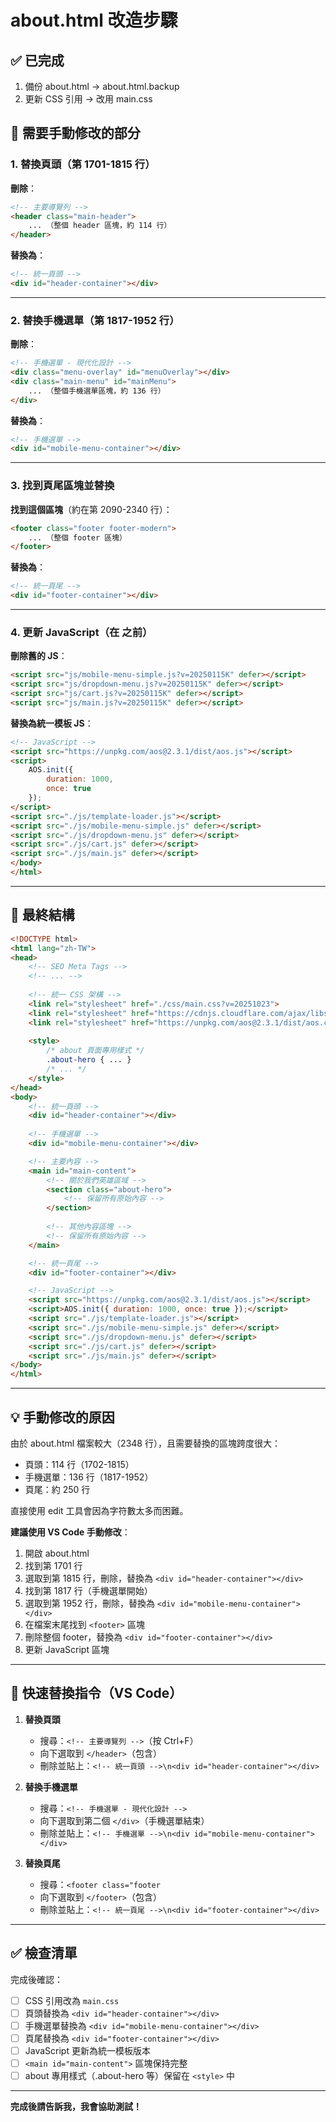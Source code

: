 # about.html 改造步驟

## ✅ 已完成
1. 備份 about.html → about.html.backup
2. 更新 CSS 引用 → 改用 main.css

## 📝 需要手動修改的部分

### 1. 替換頁頭（第 1701-1815 行）

**刪除**：
```html
<!-- 主要導覽列 -->
<header class="main-header">
    ... （整個 header 區塊，約 114 行）
</header>
```

**替換為**：
```html
<!-- 統一頁頭 -->
<div id="header-container"></div>
```

---

### 2. 替換手機選單（第 1817-1952 行）

**刪除**：
```html
<!-- 手機選單 - 現代化設計 -->
<div class="menu-overlay" id="menuOverlay"></div>
<div class="main-menu" id="mainMenu">
    ... （整個手機選單區塊，約 136 行）
</div>
```

**替換為**：
```html
<!-- 手機選單 -->
<div id="mobile-menu-container"></div>
```

---

### 3. 找到頁尾區塊並替換

**找到這個區塊**（約在第 2090-2340 行）：
```html
<footer class="footer footer-modern">
    ... （整個 footer 區塊）
</footer>
```

**替換為**：
```html
<!-- 統一頁尾 -->
<div id="footer-container"></div>
```

---

### 4. 更新 JavaScript（在 </body> 之前）

**刪除舊的 JS**：
```html
<script src="js/mobile-menu-simple.js?v=20250115K" defer></script>
<script src="js/dropdown-menu.js?v=20250115K" defer></script>
<script src="js/cart.js?v=20250115K" defer></script>
<script src="js/main.js?v=20250115K" defer></script>
```

**替換為統一模板 JS**：
```html
<!-- JavaScript -->
<script src="https://unpkg.com/aos@2.3.1/dist/aos.js"></script>
<script>
    AOS.init({
        duration: 1000,
        once: true
    });
</script>
<script src="./js/template-loader.js"></script>
<script src="./js/mobile-menu-simple.js" defer></script>
<script src="./js/dropdown-menu.js" defer></script>
<script src="./js/cart.js" defer></script>
<script src="./js/main.js" defer></script>
</body>
</html>
```

---

## 🎯 最終結構

```html
<!DOCTYPE html>
<html lang="zh-TW">
<head>
    <!-- SEO Meta Tags -->
    <!-- ... -->
    
    <!-- 統一 CSS 架構 -->
    <link rel="stylesheet" href="./css/main.css?v=20251023">
    <link rel="stylesheet" href="https://cdnjs.cloudflare.com/ajax/libs/font-awesome/6.4.0/css/all.min.css">
    <link rel="stylesheet" href="https://unpkg.com/aos@2.3.1/dist/aos.css">
    
    <style>
        /* about 頁面專用樣式 */
        .about-hero { ... }
        /* ... */
    </style>
</head>
<body>
    <!-- 統一頁頭 -->
    <div id="header-container"></div>
    
    <!-- 手機選單 -->
    <div id="mobile-menu-container"></div>

    <!-- 主要內容 -->
    <main id="main-content">
        <!-- 關於我們英雄區域 -->
        <section class="about-hero">
            <!-- 保留所有原始內容 -->
        </section>
        
        <!-- 其他內容區塊 -->
        <!-- 保留所有原始內容 -->
    </main>

    <!-- 統一頁尾 -->
    <div id="footer-container"></div>

    <!-- JavaScript -->
    <script src="https://unpkg.com/aos@2.3.1/dist/aos.js"></script>
    <script>AOS.init({ duration: 1000, once: true });</script>
    <script src="./js/template-loader.js"></script>
    <script src="./js/mobile-menu-simple.js" defer></script>
    <script src="./js/dropdown-menu.js" defer></script>
    <script src="./js/cart.js" defer></script>
    <script src="./js/main.js" defer></script>
</body>
</html>
```

---

## 💡 手動修改的原因

由於 about.html 檔案較大（2348 行），且需要替換的區塊跨度很大：
- 頁頭：114 行（1702-1815）
- 手機選單：136 行（1817-1952）
- 頁尾：約 250 行

直接使用 edit 工具會因為字符數太多而困難。

**建議使用 VS Code 手動修改**：
1. 開啟 about.html
2. 找到第 1701 行
3. 選取到第 1815 行，刪除，替換為 `<div id="header-container"></div>`
4. 找到第 1817 行（手機選單開始）
5. 選取到第 1952 行，刪除，替換為 `<div id="mobile-menu-container"></div>`
6. 在檔案末尾找到 `<footer>` 區塊
7. 刪除整個 footer，替換為 `<div id="footer-container"></div>`
8. 更新 JavaScript 區塊

---

## 🚀 快速替換指令（VS Code）

1. **替換頁頭**
   - 搜尋：`<!-- 主要導覽列 -->`（按 Ctrl+F）
   - 向下選取到 `</header>`（包含）
   - 刪除並貼上：`<!-- 統一頁頭 -->\n<div id="header-container"></div>`

2. **替換手機選單**
   - 搜尋：`<!-- 手機選單 - 現代化設計 -->`
   - 向下選取到第二個 `</div>`（手機選單結束）
   - 刪除並貼上：`<!-- 手機選單 -->\n<div id="mobile-menu-container"></div>`

3. **替換頁尾**
   - 搜尋：`<footer class="footer`
   - 向下選取到 `</footer>`（包含）
   - 刪除並貼上：`<!-- 統一頁尾 -->\n<div id="footer-container"></div>`

---

## ✅ 檢查清單

完成後確認：
- [ ] CSS 引用改為 `main.css`
- [ ] 頁頭替換為 `<div id="header-container"></div>`
- [ ] 手機選單替換為 `<div id="mobile-menu-container"></div>`
- [ ] 頁尾替換為 `<div id="footer-container"></div>`
- [ ] JavaScript 更新為統一模板版本
- [ ] `<main id="main-content">` 區塊保持完整
- [ ] about 專用樣式（.about-hero 等）保留在 `<style>` 中

---

**完成後請告訴我，我會協助測試！**
